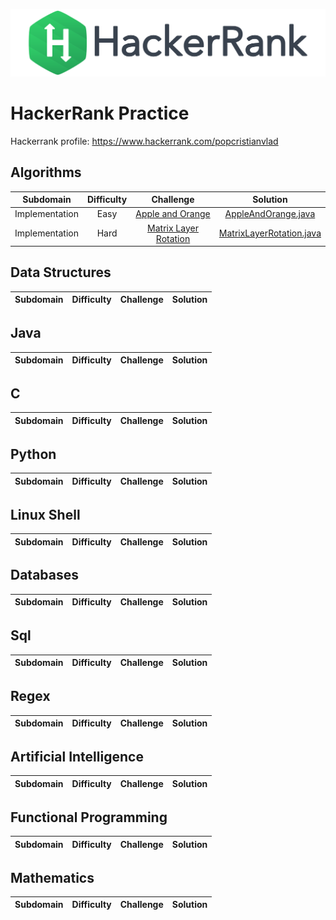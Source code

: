 ![Alt text](hackerrank.svg)

# HackerRank Practice

Hackerrank profile: https://www.hackerrank.com/popcristianvlad

## Algorithms

| Subdomain | Difficulty | Challenge | Solution |
|:---------:|:----------:|:---------:|:--------:|
|Implementation|Easy|[Apple and Orange](https://www.hackerrank.com/challenges/apple-and-orange/problem)|[AppleAndOrange.java](algorithms/src/com/popcristianvlad/hackerrank/practice/algorithms/implementation/AppleAndOrange.java)|
|Implementation|Hard|[Matrix Layer Rotation](https://www.hackerrank.com/challenges/matrix-rotation-algo/problem)|[MatrixLayerRotation.java](algorithms/src/com/popcristianvlad/hackerrank/practice/algorithms/implementation/MatrixLayerRotation.java)|

## Data Structures

| Subdomain | Difficulty | Challenge | Solution |
|:---------:|:----------:|:---------:|:--------:|

## Java

| Subdomain | Difficulty | Challenge | Solution |
|:---------:|:----------:|:---------:|:--------:|

## C

| Subdomain | Difficulty | Challenge | Solution |
|:---------:|:----------:|:---------:|:--------:|

## Python

| Subdomain | Difficulty | Challenge | Solution |
|:---------:|:----------:|:---------:|:--------:|

## Linux Shell

| Subdomain | Difficulty | Challenge | Solution |
|:---------:|:----------:|:---------:|:--------:|

## Databases

| Subdomain | Difficulty | Challenge | Solution |
|:---------:|:----------:|:---------:|:--------:|

## Sql

| Subdomain | Difficulty | Challenge | Solution |
|:---------:|:----------:|:---------:|:--------:|

## Regex

| Subdomain | Difficulty | Challenge | Solution |
|:---------:|:----------:|:---------:|:--------:|

## Artificial Intelligence

| Subdomain | Difficulty | Challenge | Solution |
|:---------:|:----------:|:---------:|:--------:|

## Functional Programming

| Subdomain | Difficulty | Challenge | Solution |
|:---------:|:----------:|:---------:|:--------:|

## Mathematics

| Subdomain | Difficulty | Challenge | Solution |
|:---------:|:----------:|:---------:|:--------:|
